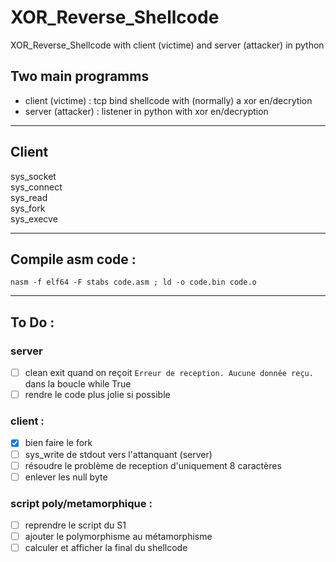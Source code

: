 # XOR_Reverse_Shellcode
XOR_Reverse_Shellcode with client (victime) and server (attacker) in python <br>

## Two main programms 
 - client (victime) : tcp bind shellcode with (normally) a xor en/decrytion
 - server (attacker) : listener in python with xor en/decryption

----

## Client 

sys_socket <br>
sys_connect <br>
sys_read <br> 
sys_fork <br>
sys_execve <br>

----

## Compile asm code :
```
nasm -f elf64 -F stabs code.asm ; ld -o code.bin code.o
```
----
## To Do :

### server 

- [ ] clean exit quand on reçoit ```Erreur de reception. Aucune donnée reçu.``` dans la boucle while True
- [ ] rendre le code plus jolie si possible

### client : 

- [x] bien faire le fork
- [ ] sys_write de stdout vers l'attanquant (server)
- [ ] résoudre le problème de reception d'uniquement 8 caractères
- [ ] enlever les null byte

### script poly/metamorphique :

- [ ] reprendre le script du S1
- [ ] ajouter le polymorphisme au métamorphisme
- [ ] calculer et afficher la final du shellcode 